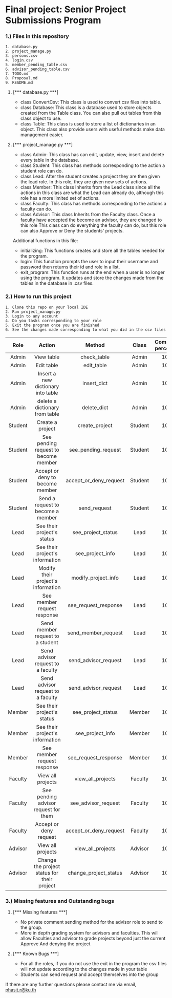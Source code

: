 # Final project: Senior Project Submissions Program

### 1.) Files in this repository ###
    1. database.py
    2. project_manage.py
    3. persons.csv
    4. login.csv
    5. member_pending_table.csv
    6. advisor_pending_table.csv
    7. TODO.md
    8. Proposal.md
    9. README.md

1. [*** database.py ***]
   - class ConvertCsv:
        This class is used to convert csv files into table.
   - class Database:
        This class is a database used to store objects created from the Table
        class. You can also pull out tables from this class object to use.
   - class Table:
        This class is used to store a list of dictionaries in an object. This
        class also provide users with useful methods make data management easier.

2. [*** project_manage.py ***]
   - class Admin:
        This class has can edit, update, view, insert and delete every table in
        the database.
   - class Student:
        This class has methods corresponding to the action a student role can do.
   - class Lead:
        After the student creates a project they are then given the lead role.
        In this role, they are given new sets of actions.
   - class Member:
        This class Inherits from the Lead class since all the actions in this
        class are what the Lead can already do, although this role has a more
        limited set of actions.
   - class Faculty:
        This class has methods corresponding to the actions a faculty can do.
   - class Advisor:
        This class Inherits from the Faculty class. Once a faculty have accepted
        the become an advisor, they are changed to this role  This class can do 
        everything the faculty can do, but this role can also Approve or Deny 
        the students' projects.
   
   Additional functions in this file:
   - initializing:
        This functions creates and store all the tables needed for the program.
   - login:
        This function prompts the user to input their username and password then
        returns their id and role in a list.
   - exit_program:
        This function runs at the end when a user is no longer using the program.
        It updates and store the changes made from the tables in the database in
        .csv files.
        

### 2.) How to run this project ###
    1. Clone this repo on your local IDE
    2. Run project_manage.py
    3. Login to any account
    4. Do you tasks corresponding to your role
    5. Exit the program once you are finished
    6. See the changes made corresponding to what you did in the csv files


|  Role   |                   Action                    |         Method         |  Class  | Completion percentage |
|:-------:|:-------------------------------------------:|:----------------------:|:-------:|:---------------------:|
|  Admin  |                 View table                  |      check_table       |  Admin  |         100%          |
|  Admin  |                 Edit table                  |       edit_table       |  Admin  |         100%          |
|  Admin  |     Insert a new dictionary into table      |      insert_dict       |  Admin  |         100%          |
|  Admin  |       delete a dictionary from table        |      delete_dict       |  Admin  |         100%          |
| Student |              Create a project               |     create_project     | Student |         100%          |
| Student |    See pending request to become member     |  see_pending_request   | Student |         100%          |
| Student |       Accept or deny to become member       | accept_or_deny_request | Student |         100%          |
| Student |      Send a request to become a member      |      send_request      | Student |         100%          |
|  Lead   |         See their project's status          |   see_project_status   |  Lead   |         100%          |
|  Lead   |       See their project's information       |    see_project_info    |  Lead   |         100%          |
|  Lead   |     Modify their project's information      |  modify_project_info   |  Lead   |         100%          |
|  Lead   |         See member request response         |  see_request_response  |  Lead   |         100%          |
|  Lead   |      Send member request to a student       |  send_member_request   |  Lead   |         100%          |
|  Lead   |      Send advisor request to a faculty      |  send_advisor_request  |  Lead   |         100%          |
|  Lead   |      Send advisor request to a faculty      |  send_advisor_request  |  Lead   |         100%          |
| Member  |         See their project's status          |   see_project_status   | Member  |         100%          |
| Member  |       See their project's information       |    see_project_info    | Member  |         100%          |
| Member  |         See member request response         |  see_request_response  | Member  |         100%          |
| Faculty |              View all projects              |   view_all_projects    | Faculty |         100%          |
| Faculty |    See pending advisor request for them     |  see_advisor_request   | Faculty |         100%          |
| Faculty |           Accept or deny request            | accept_or_deny_request | Faculty |         100%          |
| Advisor |              View all projects              |   view_all_projects    | Advisor |         100%          |
| Advisor | Change the project status for their project | change_project_status  | Advisor |         100%          |


### 3.) Missing features and Outstanding bugs ###

1. [*** Missing features ***]
    - No private comment sending method for the advisor role to send to the 
      group.
    - More in depth grading system for advisors and faculties. This will allow
      Faculties and advisor to grade projects beyond just the current Approve 
      And denying the project

2. [*** Known Bugs ***]
    - For all the roles, if you do not use the exit in the program the csv files
      will not update according to the changes made in your table
    - Students can send request and accept themselves into the group


If there are any further questions please contact me via email, phasit.r@ku.th